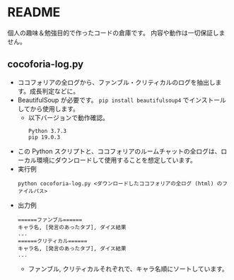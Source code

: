 # README

個人の趣味＆勉強目的で作ったコードの倉庫です。
内容や動作は一切保証しません。

## cocoforia-log.py
- ココフォリアの全ログから、ファンブル・クリティカルのログを抽出します。成長判定などに。
- BeautifulSoup が必要です。 `pip install beautifulsoup4` でインストールしてから使用します。
  - 以下バージョンで動作確認。
    ```
    Python 3.7.3
    pip 19.0.3
    ```
- この Python スクリプトと、ココフォリアのルームチャットの全ログは、ローカル環境にダウンロードして使用することを想定しています。
- 実行例
  ```
  python cocoforia-log.py <ダウンロードしたココフォリアの全ログ (html) のファイルパス>
  ```
- 出力例
  ```
  ======ファンブル======
  キャラ名, [発言のあったタブ], ダイス結果
  ...
  ======クリティカル======
  キャラ名, [発言のあったタブ], ダイス結果
  ...
  ```
  - ファンブル, クリティカルそれぞれで、キャラ名順にソートしています。
